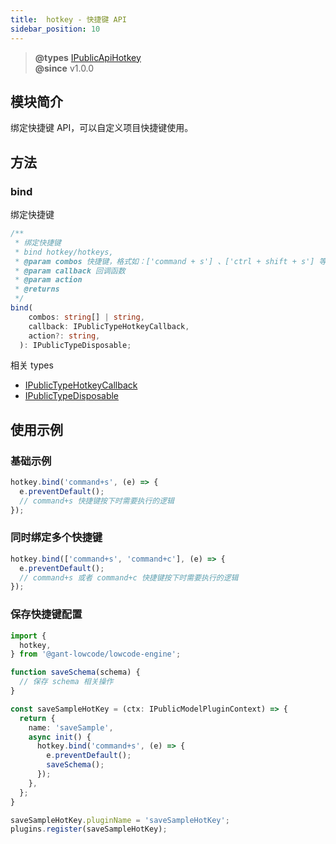 ```yaml
---
title:  hotkey - 快捷键 API
sidebar_position: 10
---
```


> **@types** [IPublicApiHotkey](https://github.com/alibaba/lowcode-engine/blob/main/packages/types/src/shell/api/hotkey.ts)<br/>
> **@since** v1.0.0

## 模块简介
绑定快捷键 API，可以自定义项目快捷键使用。

## 方法
### bind
绑定快捷键

```typescript
/**
 * 绑定快捷键
 * bind hotkey/hotkeys,
 * @param combos 快捷键，格式如：['command + s'] 、['ctrl + shift + s'] 等
 * @param callback 回调函数
 * @param action
 * @returns
 */
bind(
    combos: string[] | string,
    callback: IPublicTypeHotkeyCallback,
    action?: string,
  ): IPublicTypeDisposable;
```
相关 types
- [IPublicTypeHotkeyCallback](https://github.com/alibaba/lowcode-engine/blob/main/packages/types/src/shell/type/hotkey-callback.ts)
- [IPublicTypeDisposable](https://github.com/alibaba/lowcode-engine/blob/main/packages/types/src/shell/type/disposable.ts)


## 使用示例
### 基础示例
```typescript
hotkey.bind('command+s', (e) => {
  e.preventDefault();
  // command+s 快捷键按下时需要执行的逻辑
});
```

### 同时绑定多个快捷键
```typescript
hotkey.bind(['command+s', 'command+c'], (e) => {
  e.preventDefault();
  // command+s 或者 command+c 快捷键按下时需要执行的逻辑
});
```

### 保存快捷键配置
```typescript
import {
  hotkey,
} from '@gant-lowcode/lowcode-engine';

function saveSchema(schema) {
  // 保存 schema 相关操作
}

const saveSampleHotKey = (ctx: IPublicModelPluginContext) => {
  return {
    name: 'saveSample',
    async init() {
      hotkey.bind('command+s', (e) => {
        e.preventDefault();
        saveSchema();
      });
    },
  };
}

saveSampleHotKey.pluginName = 'saveSampleHotKey';
plugins.register(saveSampleHotKey);
```
